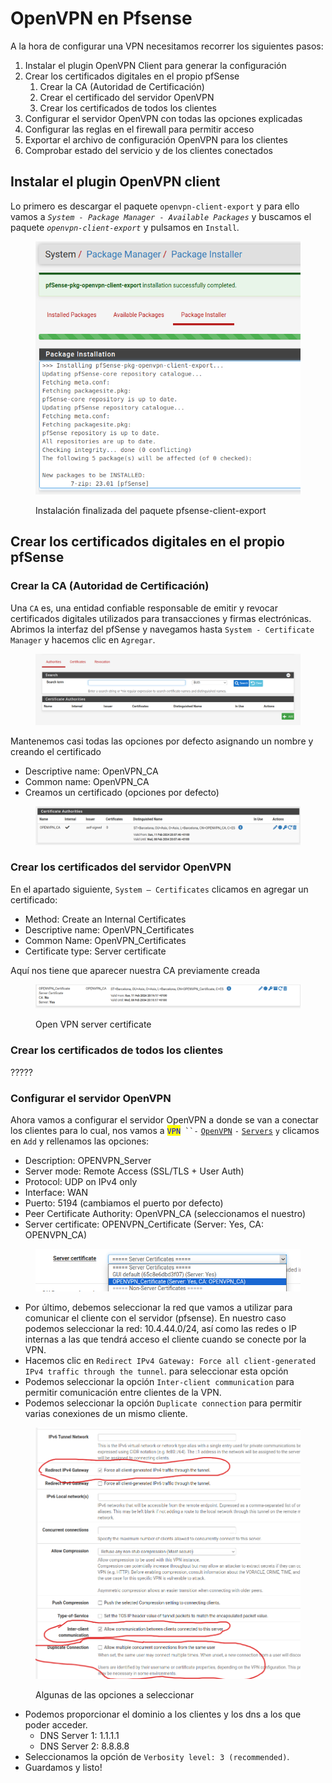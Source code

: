 # OpenVPN en Pfsense

A la hora de configurar una VPN necesitamos recorrer los siguientes pasos:

1. Instalar el plugin OpenVPN Client para generar la configuración&#x20;
2. Crear los certificados digitales en el propio pfSense&#x20;
   1. Crear la CA (Autoridad de Certificación)&#x20;
   2. Crear el certificado del servidor OpenVPN
   3. Crear los certificados de todos los clientes&#x20;
3. Configurar el servidor OpenVPN con todas las opciones explicadas&#x20;
4. Configurar las reglas en el firewall para permitir acceso&#x20;
5. Exportar el archivo de configuración OpenVPN para los clientes&#x20;
6.  Comprobar estado del servicio y de los clientes conectados



## Instalar el plugin OpenVPN client

Lo primero es descargar el paquete `openvpn-client-export` y para ello vamos a _`System - Package Manager - Available Packages`_ y buscamos el paquete _`openvpn-client-export`_ y pulsamos en `Install`_._

<figure><img src="../../.gitbook/assets/image (274).png" alt=""><figcaption><p>Instalación finalizada del paquete pfsense-client-export</p></figcaption></figure>

## Crear los certificados digitales en el propio pfSense&#x20;

### Crear la CA (Autoridad de Certificación)&#x20;

Una `CA` es, una entidad confiable responsable de emitir y revocar certificados digitales utilizados para transacciones y firmas electrónicas.\
Abrimos la interfaz del pfSense y navegamos hasta `System - Certificate Manager` y hacemos clic en `Agregar`.

<figure><img src="../../.gitbook/assets/image (272).png" alt=""><figcaption></figcaption></figure>

Mantenemos casi todas las opciones por defecto asignando un nombre y creando el certificado

* Descriptive name: OpenVPN\_CA
* Common name: OpenVPN\_CA
* Creamos un certificado (opciones por defecto)

<figure><img src="../../.gitbook/assets/image (275).png" alt=""><figcaption></figcaption></figure>

### Crear los certificados del servidor OpenVPN

En el apartado siguiente, `System – Certificates` clicamos en agregar un certificado:

* Method: Create an Internal Certificates
* Descriptive name: OpenVPN\_Certificates
* Common Name: OpenVPN\_Certificates
* Certificate type: Server certificate&#x20;

Aquí nos tiene que aparecer nuestra CA previamente creada

<figure><img src="../../.gitbook/assets/image (276).png" alt=""><figcaption><p>Open VPN server certificate</p></figcaption></figure>



### Crear los certificados de todos los clientes

?????

### &#x20;Configurar el servidor OpenVPN

Ahora vamos a configurar el servidor OpenVPN a donde se van a conectar los clientes para lo cual, nos vamos a <mark style="color:blue;">`VPN`</mark>` ``-` [`OpenVPN`](http://192.168.56.2/vpn\_openvpn\_server.php) `-` [`Servers`](http://192.168.56.2/vpn\_openvpn\_server.php) `y` clicamos en `Add` y rellenamos las opciones:

* Description: OPENVPN\_Server
* Server mode: Remote Access (SSL/TLS + User Auth)&#x20;
* Protocol: UDP on IPv4 only&#x20;
* Interface: WAN
* Puerto: 5194 (cambiamos el puerto por defecto)
* Peer Certificate Authority: OpenVPN\_CA (seleccionamos el nuestro)
* Server certificate: OPENVPN\_Certificate (Server: Yes, CA: OPENVPN\_CA)&#x20;

<figure><img src="../../.gitbook/assets/image (277).png" alt=""><figcaption></figcaption></figure>

* Por último, debemos seleccionar la red que vamos a utilizar para comunicar el cliente con el servidor (pfsense). En nuestro caso podemos seleccionar la red: 10.4.44.0/24, así como las redes o IP internas a las que tendrá acceso el cliente cuando se conecte por la VPN.&#x20;
* Hacemos clic en `Redirect IPv4 Gateway: Force all client-generated IPv4 traffic through the tunnel`. para seleccionar esta opción
* Podemos seleccionar la opción `Inter-client communication` para permitir comunicación entre clientes de la VPN.
* Podemos seleccionar la opción `Duplicate connection` para permitir varias conexiones de un mismo cliente.

<figure><img src="../../.gitbook/assets/image (278).png" alt=""><figcaption><p>Algunas de las opciones a seleccionar </p></figcaption></figure>

* Podemos proporcionar el dominio a los clientes y los dns a los que poder acceder.
  * DNS Server 1: 1.1.1.1
  * DNS Server 2: 8.8.8.8
* Seleccionamos la opción de `Verbosity level: 3 (recommended)`.&#x20;
* Guardamos y listo!



